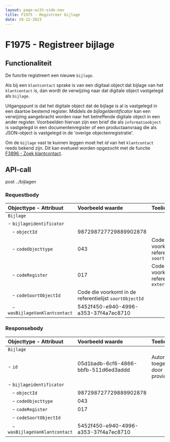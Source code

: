 ```yaml
---
layout: page-with-side-nav
title: F1975 - Registreer bijlage
date: 19-12-2023
---
```


# F1975 - Registreer bijlage

## Functionaliteit

De functie registreert een nieuwe `bijlage`. 

Als bij een `klantcontact` sprake is van een digitaal object dat bijlage van het `klantcontact` is, dan wordt de verwijzing naar dat digitale object vastgelegd als `bijlage`. 

Uitgangspunt is dat het digitale object dat de bijlage is al is vastgelegd in een daartoe bestemd register. Middels de *bijlageIdentificator* kan een verwijzing aangebracht worden naar het betreffende digitale object in een ander register. Voorbeelden hiervan zijn een brief die als `informatieobject` is vastgelegd in een documentenregister of een productaanvraag die als JSON-object is vastgelegd in de 'overige objectenregistratie'.

Om de `bijlage` vast te kunnen leggen moet het *id*  van het `klantcontact` reeds bekend zijn. Dit kan evetueel worden opgezocht met de functie [F3896 - Zoek klantcontact](./3896.md).  

## API-call

post ../bijlagen

### Requestbody

| Objecttype - Attribuut | Voorbeeld waarde | Toelichting |
| :----------- | :----------- | :----------- |
| `Bijlage` | | |
| - `bijlageidentificator` |  |  | 
| &nbsp;&nbsp; - `objectId` | 987298727729889902878 | |
| &nbsp;&nbsp; - `codeObjecttype` | 043 | Code die voorkomt in de referentielijst `soortObjecttypen` | 
| &nbsp;&nbsp; - `codeRegister` | 017 | Code die voorkomt on de referentielijst  `externRegister` |
| &nbsp;&nbsp; - `codeSoortObjectId` | Code die voorkomt in de referentielijst `soortObjectId` |
| &nbsp;&nbsp; - `wasBijlageVanKlantcontact` | 5452f450-e940-4996-a353-37f4a7ec8710 |  |

### Responsebody

| Objecttype - Attribuut | Voorbeeld waarde | Toelichting |
| :----------- | :----------- | :----------- |
| `Bijlage` | | |
| - `id` | 05d1badb-6cf6-4866-bbfb-511d6ed3addd | Automatisch toegekend door provider |
| - `bijlageidentificator` |  |  | 
| &nbsp;&nbsp; - `objectId` | 987298727729889902878 | |
| &nbsp;&nbsp; - `codeObjecttype` | 043 | | 
| &nbsp;&nbsp; - `codeRegister` | 017 | |
| &nbsp;&nbsp; - `codeSoortObjectId` | |
| &nbsp;&nbsp; - `wasBijlageVanKlantcontact` | 5452f450-e940-4996-a353-37f4a7ec8710 |  |



